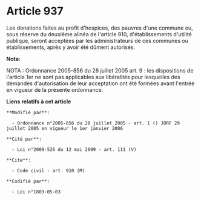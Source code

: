 # Article 937

Les donations faites au profit d'hospices, des pauvres d'une commune ou, sous réserve du deuxième alinéa de l'article 910,
d'établissements d'utilité publique, seront acceptées par les administrateurs de ces communes ou établissements, après y
avoir été dûment autorisés.

**Nota:**

NOTA : Ordonnance 2005-856 du 28 juillet 2005 art. 9 : les dispositions de l'article 1er ne sont pas applicables aux
libéralités pour lesquelles des demandes d'autorisation de leur acceptation ont été formées avant l'entrée en vigueur de la
présente ordonnance.

**Liens relatifs à cet article**

	**Modifié par**:

	  - Ordonnance n°2005-856 du 28 juillet 2005 - art. 1 () JORF 29 juillet 2005 en vigueur le 1er janvier 2006

	**Cité par**:

	  - Loi n°2009-526 du 12 mai 2009 - art. 111 (V)

	**Cite**:

	  - Code civil - art. 910 (M)

	**Codifié par**:

	  - Loi n°1803-05-03
